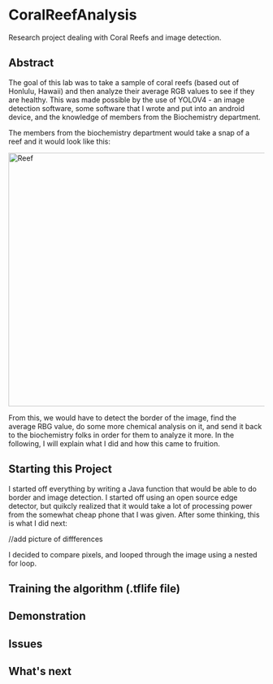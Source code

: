 # CoralReefAnalysis
Research project dealing with Coral Reefs and image detection.

## Abstract

The goal of this lab was to take a sample of coral reefs (based out of Honlulu, Hawaii) and then analyze their average RGB values to see if they are healthy. This was made possible by the use of YOLOV4 - an image detection software, some software that I wrote and put into an android device, and the knowledge of members from the Biochemistry department. 

The members from the biochemistry department would take a snap of a reef and it would look like this: 

<img src="https://github.com/akhilvreddy/CoralReefAnalysis/blob/main/Mcap41.jpg" alt="Reef" width="700" class="centerImage" height="500">

From this, we would have to detect the border of the image, find the average RBG value, do some more chemical analysis on it, and send it back to the biochemistry folks in order for them to analyze it more. In the following, I will explain what I did and how this came to fruition. 

## Starting this Project

I started off everything by writing a Java function that would be able to do border and image detection. I started off using an open source edge detector, but quikcly realized that it would take a lot of processing power from the somewhat cheap phone that I was given. After some thinking, this is what I did next: 

//add picture of diffferences

I decided to compare pixels, and looped through the image using a nested for loop.

## Training the algorithm (.tflife file)


## Demonstration

## Issues 

## What's next 
